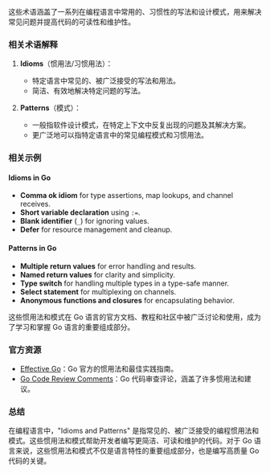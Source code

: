 这些术语涵盖了一系列在编程语言中常用的、习惯性的写法和设计模式，用来解决常见问题并提高代码的可读性和维护性。

### 相关术语解释

1. **Idioms**（惯用法/习惯用法）：
    - 特定语言中常见的、被广泛接受的写法和用法。
    - 简洁、有效地解决特定问题的写法。

2. **Patterns**（模式）：
    - 一般指软件设计模式，在特定上下文中反复出现的问题及其解决方案。
    - 更广泛地可以指特定语言中的常见编程模式和习惯用法。

### 相关示例

#### Idioms in Go
- **Comma ok idiom** for type assertions, map lookups, and channel receives.
- **Short variable declaration** using `:=`.
- **Blank identifier** (`_`) for ignoring values.
- **Defer** for resource management and cleanup.

#### Patterns in Go
- **Multiple return values** for error handling and results.
- **Named return values** for clarity and simplicity.
- **Type switch** for handling multiple types in a type-safe manner.
- **Select statement** for multiplexing on channels.
- **Anonymous functions and closures** for encapsulating behavior.

这些惯用法和模式在 Go 语言的官方文档、教程和社区中被广泛讨论和使用，成为了学习和掌握 Go 语言的重要组成部分。

### 官方资源

- [Effective Go](https://golang.org/doc/effective_go.html)：Go 官方的惯用法和最佳实践指南。
- [Go Code Review Comments](https://github.com/golang/go/wiki/CodeReviewComments)：Go 代码审查评论，涵盖了许多惯用法和建议。

### 总结

在编程语言中，"Idioms and Patterns" 是指常见的、被广泛接受的编程惯用法和模式。这些惯用法和模式帮助开发者编写更简洁、可读和维护的代码。对于 Go 语言来说，这些惯用法和模式不仅是语言特性的重要组成部分，也是编写高质量 Go 代码的关键。
